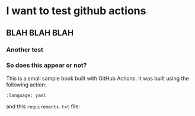 I want to test github actions
================================

## BLAH BLAH BLAH

### Another test

### So does this appear or not?

This is a small sample book built with GitHub Actions. It was built using the
following action:

```{literalinclude} .github/workflows/book.yml
:language: yaml
```

and this `requirements.txt` file:

```{literalinclude} requirements.txt
```
